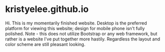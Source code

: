 # kristyelee.github.io
Hi. This is my momentarily finished website. Desktop is the preferred platform for viewing this website; design for mobile phone isn't fully polished. Note - this does not utilize Bootstrap or any web framework, but rather is a website I've put together more hastily. Regardless the layout and color scheme are still pleasant looking.
